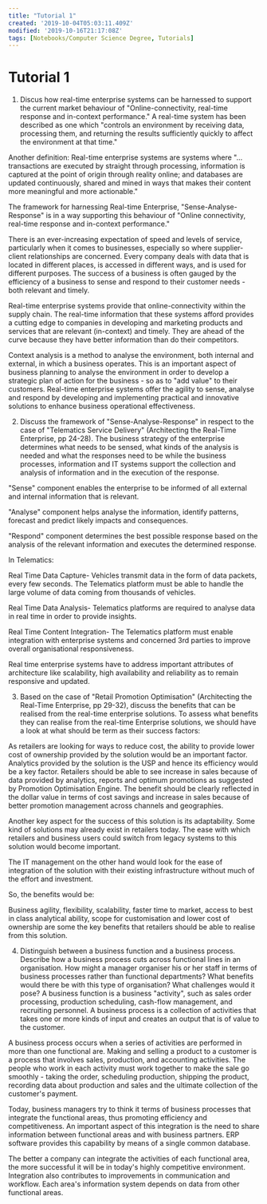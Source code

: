 ```yaml
---
title: "Tutorial 1"
created: '2019-10-04T05:03:11.409Z'
modified: '2019-10-16T21:17:08Z'
tags: [Notebooks/Computer Science Degree, Tutorials]
---
```


# Tutorial 1

1. Discus how real-time enterprise systems can be harnessed to support the current market behaviour of "Online-connectivity, real-time response and in-context performance."
A real-time system has been described as one which "controls an environment by receiving data, processing them, and returning the results sufficiently quickly to affect the environment at that time."

 
Another definition: Real-time enterprise systems are systems where "…transactions are executed by straight through processing, information is captured at the point of origin through reality online; and databases are updated continuously, shared and mined in ways that makes their content more meaningful and more actionable."

 
The framework for harnessing Real-time Enterprise, "Sense-Analyse-Response" is in a way supporting this behaviour of "Online connectivity, real-time response and in-context performance."

 
There is an ever-increasing expectation of speed and levels of service, particularly when it comes to businesses, especially so where supplier-client relationships are concerned. Every company deals with data that is located in different places, is accessed in different ways, and is used for different purposes. The success of a business is often gauged by the efficiency of a business to sense and respond to their customer needs - both relevant and timely.

 
Real-time enterprise systems provide that online-connectivity within the supply chain. The real-time information that these systems afford provides a cutting edge to companies in developing and marketing products and services that are relevant (in-context) and timely. They are ahead of the curve because they have better information than do their competitors.

 
Context analysis is a method to analyse the environment, both internal and external, in which a business operates. This is an important aspect of business planning to analyse the environment in order to develop a strategic plan of action for the business - so as to "add value" to their customers. Real-time enterprise systems offer the agility to sense, analyse and respond by developing and implementing practical and innovative solutions to enhance business operational effectiveness.

 
2. Discuss the framework of "Sense-Analyse-Response" in respect to the case of "Telematics Service Delivery" (Architecting the Real-Time Enterprise, pp 24-28).
The business strategy of the enterprise determines what needs to be sensed, what kinds of the analysis is needed and what the responses need to be while the business processes, information and IT systems support the collection and analysis of information and in the execution of the response.

 
"Sense" component enables the enterprise to be informed of all external and internal information that is relevant.

"Analyse" component helps analyse the information, identify patterns, forecast and predict likely impacts and consequences.

"Respond" component determines the best possible response based on the analysis of the relevant information and executes the determined response.

 
In Telematics:

Real Time Data Capture- Vehicles transmit data in the form of data packets, every few seconds. The Telematics platform must be able to handle the large volume of data coming from thousands of vehicles.

 
Real Time Data Analysis- Telematics platforms are required to analyse data in real time in order to provide insights.

 
Real Time Content Integration- The Telematics platform must enable integration with enterprise systems and concerned 3rd parties to improve overall organisational responsiveness.

 
Real time enterprise systems have to address important attributes of architecture like scalability, high availability and reliability as to remain responsive and updated.

 
3. Based on the case of "Retail Promotion Optimisation" (Architecting the Real-Time Enterprise, pp 29-32), discuss the benefits that can be realised from the real-time enterprise solutions.
To assess what benefits they can realise from the real-time Enterprise solutions, we should have a look at what should be term as their success factors:

 
As retailers are looking for ways to reduce cost, the ability to provide lower cost of ownership provided by the solution would be an important factor. Analytics provided by the solution is the USP and hence its efficiency would be a key factor. Retailers should be able to see increase in sales because of data provided by analytics, reports and optimum promotions as suggested by Promotion Optimisation Engine. The benefit should be clearly reflected in the dollar value in terms of cost savings and increase in sales because of better promotion management across channels and geographies.

 
Another key aspect for the success of this solution is its adaptability. Some kind of solutions may already exist in retailers today. The ease with which retailers and business users could switch from legacy systems to this solution would become important.

 
The IT management on the other hand would look for the ease of integration of the solution with their existing infrastructure without much of the effort and investment.

 
So, the benefits would be:

Business agility, flexibility, scalability, faster time to market, access to best in class analytical ability, scope for customisation and lower cost of ownership are some the key benefits that retailers should be able to realise from this solution.

 
4. Distinguish between a business function and a business process. Describe how a business process cuts across functional lines in an organisation. How might a manager organiser his or her staff in terms of business processes rather than functional departments? What benefits would there be with this type of organisation? What challenges would it pose?
A business function is a business "activity", such as sales order processing, production scheduling, cash-flow management, and recruiting personnel. A business process is a collection of activities that takes one or more kinds of input and creates an output that is of value to the customer.

 
A business process occurs when a series of activities are performed in more than one functional are. Making and selling a product to a customer is a process that involves sales, production, and accounting activities. The people who work in each activity must work together to make the sale go smoothly - taking the order, scheduling production, shipping the product, recording data about production and sales and the ultimate collection of the customer's payment.

 
Today, business managers try to think it terms of business processes that integrate the functional areas, thus promoting efficiency and competitiveness. An important aspect of this integration is the need to share information between functional areas and with business partners. ERP software provides this capability by means of a single common database.

 
The better a company can integrate the activities of each functional area, the more successful it will be in today's highly competitive environment. Integration also contributes to improvements in communication and workflow. Each area's information system depends on data from other functional areas.

 
 
 
 
 
 
 
 
 
 
 
 
 
 
 
 
 
 
 
 
